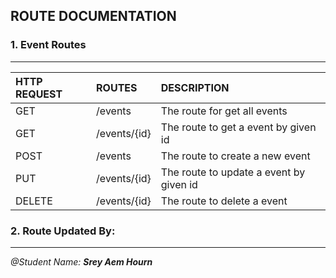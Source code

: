 ## ROUTE DOCUMENTATION 


### 1. Event Routes
---

| HTTP REQUEST| ROUTES              | DESCRIPTION |
| :---        | :----               | :--- |
| GET         | /events             | The route for get all events   |
| GET         | /events/{id}        | The route to get a event by given id |
| POST        | /events             | The route to create a new event |
| PUT         | /events/{id}        | The route to update a event by given id |
| DELETE      | /events/{id}        | The route to delete a event |
### 2. Route Updated By:

---
<i>@Student Name: <b> Srey Aem Hourn</b></i>